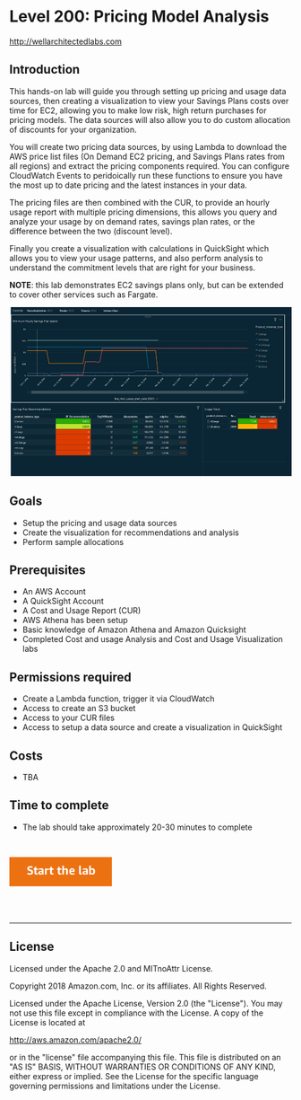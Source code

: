 # Level 200: Pricing Model Analysis
http://wellarchitectedlabs.com 

## Introduction
This hands-on lab will guide you through setting up pricing and usage data sources, then creating a visualization to view your Savings Plans costs over time for EC2, allowing you to make low risk, high return purchases for pricing models. The data sources will also allow you to do custom allocation of discounts for your organization.

You will create two pricing data sources, by using Lambda to download the AWS price list files (On Demand EC2 pricing, and Savings Plans rates from all regions) and extract the pricing components required. You can configure CloudWatch Events to peridoically run these functions to ensure you have the most up to date pricing and the latest instances in your data.

The pricing files are then combined with the CUR, to provide an hourly usage report with multiple pricing dimensions, this allows you query and analyze your usage by on demand rates, savings plan rates, or the difference between the two (discount level).

Finally you create a visualization with calculations in QuickSight which allows you to view your usage patterns, and also perform analysis to understand the commitment levels that are right for your business.  

**NOTE**: this lab demonstrates EC2 savings plans only, but can be extended to cover other services such as Fargate.


![Images/AWSCostReadme.png](Images/AWSCostReadme.png)

## Goals
- Setup the pricing and usage data sources
- Create the visualization for recommendations and analysis
- Perform sample allocations


## Prerequisites
- An AWS Account
- A QuickSight Account
- A Cost and Usage Report (CUR)
- AWS Athena has been setup
- Basic knowledge of Amazon Athena and Amazon Quicksight
- Completed Cost and usage Analysis and Cost and Usage Visualization labs

## Permissions required
- Create a Lambda function, trigger it via CloudWatch
- Access to create an S3 bucket
- Access to your CUR files
- Access to setup a data source and create a visualization in QuickSight

## Costs
- TBA



## Time to complete
- The lab should take approximately 20-30 minutes to complete


<BR>

[![Start the lab](../../../common/images/startthelab.png)](Lab_Guide.md)

<BR>
<BR> 



***

## License
Licensed under the Apache 2.0 and MITnoAttr License.

Copyright 2018 Amazon.com, Inc. or its affiliates. All Rights Reserved.

Licensed under the Apache License, Version 2.0 (the "License"). You may not use this file except in compliance with the License. A copy of the License is located at

http://aws.amazon.com/apache2.0/

or in the "license" file accompanying this file. This file is distributed on an "AS IS" BASIS, WITHOUT WARRANTIES OR CONDITIONS OF ANY KIND, either express or implied. See the License for the specific language governing permissions and limitations under the License.
